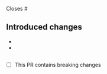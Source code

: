 <!-- Reference any GitHub issues resolved by this PR -->

Closes #


## Introduced changes
<!-- A brief description of the changes -->


- 
- 


##

- [ ] This PR contains breaking changes

<!-- List of all breaking changes -->


